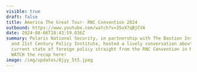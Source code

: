 ```yaml
---
visible: true
draft: false
title: America The Great Tour- RNC Convention 2024
outbound: https://www.youtube.com/watch?v=35vX7qBjCVA
date: 2024-08-06T18:43:59.036Z
summary: Polaris National Security, in partnership with The Bastion Institute
  and 21st Century Policy Institute, hosted a lively conversation about the
  current state of foreign policy straight from the RNC Convention in Milwaukee.
  WATCH the recap here!
image: /img/updates/8jyy_5t5.jpeg
---
```

